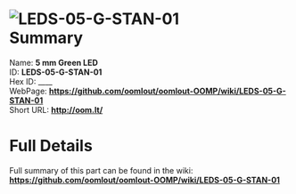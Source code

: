 
![LEDS-05-G-STAN-01](https://github.com/oomlout/oomlout-OOMP/blob/master/parts/LEDS-05-G-STAN-01/LEDS-05-G-STAN-01_420.jpg)   
Summary
=================
  
Name: __5 mm Green LED__    
ID: __LEDS-05-G-STAN-01__   
Hex ID: ____   
WebPage: __https://github.com/oomlout/oomlout-OOMP/wiki/LEDS-05-G-STAN-01__   
Short URL: __http://oom.lt/__   

Full Details
==========================
Full summary of this part can be found in the wiki:   
__https://github.com/oomlout/oomlout-OOMP/wiki/LEDS-05-G-STAN-01__    

